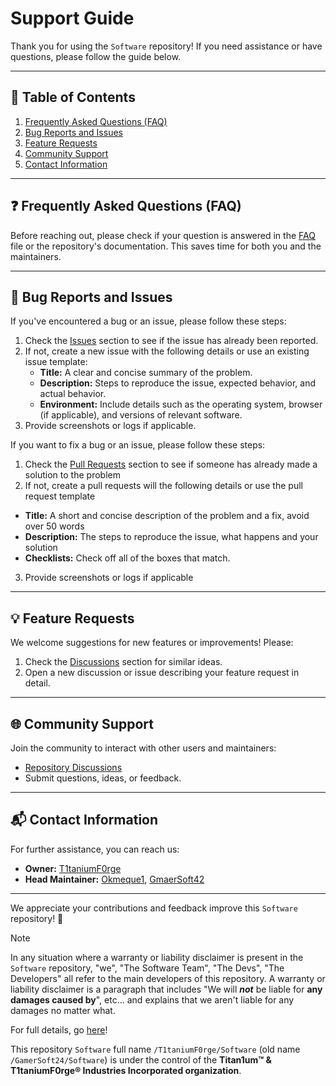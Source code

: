 # Support Guide 

Thank you for using the `Software` repository! If you need assistance or have questions, please follow the guide below.

---

## 📃 Table of Contents
1. [Frequently Asked Questions (FAQ)](#frequently-asked-questions-faq)
2. [Bug Reports and Issues](#bug-reports-and-issues)
3. [Feature Requests](#feature-requests)
4. [Community Support](#community-support)
5. [Contact Information](#contact-information)

---

## ❓ Frequently Asked Questions (FAQ)

Before reaching out, please check if your question is answered in the [FAQ](./faq.md) file or the repository's documentation. This saves time for both you and the maintainers.

---

## 🐛 Bug Reports and Issues

If you've encountered a bug or an issue, please follow these steps:
1. Check the [Issues](https://github.com/T1taniumF0rge/Software/issues) section to see if the issue has already been reported.
2. If not, create a new issue with the following details or use an existing issue template:
   - **Title:** A clear and concise summary of the problem.
   - **Description:** Steps to reproduce the issue, expected behavior, and actual behavior.
   - **Environment:** Include details such as the operating system, browser (if applicable), and versions of relevant software.
3. Provide screenshots or logs if applicable.

If you want to fix a bug or an issue, please follow these steps:
1. Check the [Pull Requests](https://github.com/T1taniumF0rge/Software/pulls) section to see if someone has already made a solution to the problem
2. If not, create a pull requests will the following details or use the pull request template
  - **Title:** A short and concise description of the problem and a fix, avoid over 50 words
  - **Description:** The steps to reproduce the issue, what happens and your solution
  - **Checklists:** Check off all of the boxes that match.
3. Provide screenshots or logs if applicable

---

## 💡 Feature Requests

We welcome suggestions for new features or improvements! Please:
1. Check the [Discussions](https://github.com/T1taniumF0rge/Software/discussions) section for similar ideas.
2. Open a new discussion or issue describing your feature request in detail.

---

## 🌐 Community Support

Join the community to interact with other users and maintainers:
- [Repository Discussions](https://github.com/T1taniumF0rge/Software/discussions)
- Submit questions, ideas, or feedback.

---

## 📬 Contact Information

For further assistance, you can reach us:
- **Owner:** [T1taniumF0rge](https://github.com/T1taniumF0rge)
- **Head Maintainer:** [Okmeque1](https://github.com/Okmeque1), [GmaerSoft42](https://github.com/GmaerSoft42)

---

We appreciate your contributions and feedback improve this `Software` repository! 🚀

> [!NOTE]
> In any situation where a warranty or liability disclaimer is present in the `Software` repository, "we", "The Software Team", "The Devs", "The Developers" all refer to the main developers of this repository. A warranty or liability disclaimer is a paragraph that includes "We will ***not*** be liable for **any damages caused by**", etc... and explains that we aren't liable for any damages no matter what.
>  
> For full details, go [here](https://github.com/T1taniumF0rge/Software/blob/main/.github/WARRANTY_LIABILITY_DISCLAIMER.md)!
>
> This repository `Software` full name `/T1taniumF0rge/Software` (old name `/GamerSoft24/Software`) is under the control of the **Titan1um™ & T1taniumF0rge® Industries Incorporated organization**.
